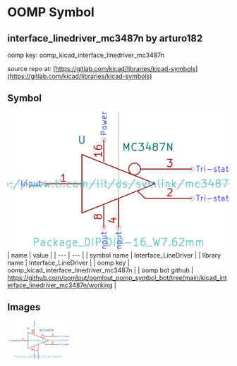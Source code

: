 # OOMP Symbol  
## interface_linedriver_mc3487n  by arturo182  
  
oomp key: oomp_kicad_interface_linedriver_mc3487n  
  
source repo at: [https://gitlab.com/kicad/libraries/kicad-symbols](https://gitlab.com/kicad/libraries/kicad-symbols)  
## Symbol  
  
[![working.png](working_600.png)](working.png)  
| name | value | 
| --- | --- | 
| symbol name | Interface_LineDriver | 
| library name | Interface_LineDriver | 
| oomp key | oomp_kicad_interface_linedriver_mc3487n | 
| oomp bot github | https://github.com/oomlout/oomlout_oomp_symbol_bot/tree/main/kicad_interface_linedriver_mc3487n/working | 
## Images  
  
[![working.png](working_140.png)](working.png)  
